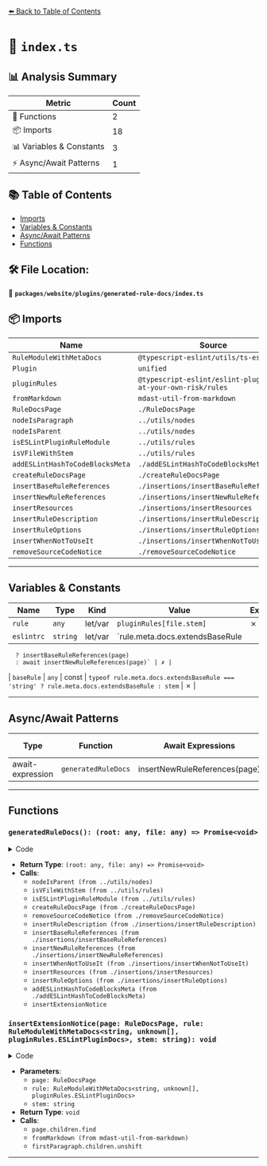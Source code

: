 [⬅️ Back to Table of Contents](../../../../index.md)

# 📄 `index.ts`

## 📊 Analysis Summary

| Metric | Count |
|--------|-------|
| 🔧 Functions | 2 |
| 📦 Imports | 18 |
| 📊 Variables & Constants | 3 |
| ⚡ Async/Await Patterns | 1 |

## 📚 Table of Contents

- [Imports](#imports)
- [Variables & Constants](#variables-constants)
- [Async/Await Patterns](#asyncawait-patterns)
- [Functions](#functions)

## 🛠️ File Location:
📂 **`packages/website/plugins/generated-rule-docs/index.ts`**

## 📦 Imports

| Name | Source |
|------|--------|
| `RuleModuleWithMetaDocs` | `@typescript-eslint/utils/ts-eslint` |
| `Plugin` | `unified` |
| `pluginRules` | `@typescript-eslint/eslint-plugin/use-at-your-own-risk/rules` |
| `fromMarkdown` | `mdast-util-from-markdown` |
| `RuleDocsPage` | `./RuleDocsPage` |
| `nodeIsParagraph` | `../utils/nodes` |
| `nodeIsParent` | `../utils/nodes` |
| `isESLintPluginRuleModule` | `../utils/rules` |
| `isVFileWithStem` | `../utils/rules` |
| `addESLintHashToCodeBlocksMeta` | `./addESLintHashToCodeBlocksMeta` |
| `createRuleDocsPage` | `./createRuleDocsPage` |
| `insertBaseRuleReferences` | `./insertions/insertBaseRuleReferences` |
| `insertNewRuleReferences` | `./insertions/insertNewRuleReferences` |
| `insertResources` | `./insertions/insertResources` |
| `insertRuleDescription` | `./insertions/insertRuleDescription` |
| `insertRuleOptions` | `./insertions/insertRuleOptions` |
| `insertWhenNotToUseIt` | `./insertions/insertWhenNotToUseIt` |
| `removeSourceCodeNotice` | `./removeSourceCodeNotice` |


---

## Variables & Constants

| Name | Type | Kind | Value | Exported |
|------|------|------|-------|----------|
| `rule` | `any` | let/var | `pluginRules[file.stem]` | ✗ |
| `eslintrc` | `string` | let/var | `rule.meta.docs.extendsBaseRule
      ? insertBaseRuleReferences(page)
      : await insertNewRuleReferences(page)` | ✗ |
| `baseRule` | `any` | const | `typeof rule.meta.docs.extendsBaseRule === 'string'
      ? rule.meta.docs.extendsBaseRule
      : stem` | ✗ |


---

## Async/Await Patterns

| Type | Function | Await Expressions | Promise Chains |
|------|----------|-------------------|----------------|
| await-expression | `generatedRuleDocs` | insertNewRuleReferences(page) | *none* |


---

## Functions

### `generatedRuleDocs(): (root: any, file: any) => Promise<void>`

<details><summary>Code</summary>

```ts
() => {
  return async (root, file) => {
    if (!nodeIsParent(root) || !isVFileWithStem(file)) {
      return;
    }

    const rule = pluginRules[file.stem];
    if (!isESLintPluginRuleModule(rule)) {
      return;
    }

    const page = createRuleDocsPage(root.children, file, rule);

    removeSourceCodeNotice(page);
    insertRuleDescription(page);

    const eslintrc = rule.meta.docs.extendsBaseRule
      ? insertBaseRuleReferences(page)
      : await insertNewRuleReferences(page);

    insertWhenNotToUseIt(page);
    insertResources(page);
    insertRuleOptions(page);
    addESLintHashToCodeBlocksMeta(page, eslintrc);
    insertExtensionNotice(page, rule, file.stem);
  };
}
```
</details>

- **Return Type**: `(root: any, file: any) => Promise<void>`
- **Calls**:
  - `nodeIsParent (from ../utils/nodes)`
  - `isVFileWithStem (from ../utils/rules)`
  - `isESLintPluginRuleModule (from ../utils/rules)`
  - `createRuleDocsPage (from ./createRuleDocsPage)`
  - `removeSourceCodeNotice (from ./removeSourceCodeNotice)`
  - `insertRuleDescription (from ./insertions/insertRuleDescription)`
  - `insertBaseRuleReferences (from ./insertions/insertBaseRuleReferences)`
  - `insertNewRuleReferences (from ./insertions/insertNewRuleReferences)`
  - `insertWhenNotToUseIt (from ./insertions/insertWhenNotToUseIt)`
  - `insertResources (from ./insertions/insertResources)`
  - `insertRuleOptions (from ./insertions/insertRuleOptions)`
  - `addESLintHashToCodeBlocksMeta (from ./addESLintHashToCodeBlocksMeta)`
  - `insertExtensionNotice`
### `insertExtensionNotice(page: RuleDocsPage, rule: RuleModuleWithMetaDocs<string, unknown[], pluginRules.ESLintPluginDocs>, stem: string): void`

<details><summary>Code</summary>

```ts
function insertExtensionNotice(
  page: RuleDocsPage,
  rule: RuleModuleWithMetaDocs<string, unknown[], pluginRules.ESLintPluginDocs>,
  stem: string,
) {
  if (!rule.meta.docs.extendsBaseRule) {
    return;
  }

  const baseRule =
    typeof rule.meta.docs.extendsBaseRule === 'string'
      ? rule.meta.docs.extendsBaseRule
      : stem;

  const firstParagraph = page.children.find(nodeIsParagraph);

  if (!firstParagraph) {
    if (rule.meta.deprecated) {
      return;
    }

    throw new Error(`Missing first paragraph for extension rule ${stem}.`);
  }

  const addition = fromMarkdown(
    `This rule extends the base [\`${baseRule}\`](https://eslint.org/docs/latest/rules/${baseRule}) rule from ESLint core.`,
  );

  firstParagraph.children.unshift(
    ...(addition.children[0] as mdast.Paragraph).children,
    {
      type: 'text',
      value: ' ',
    },
  );
}
```
</details>

- **Parameters**:
  - `page: RuleDocsPage`
  - `rule: RuleModuleWithMetaDocs<string, unknown[], pluginRules.ESLintPluginDocs>`
  - `stem: string`
- **Return Type**: `void`
- **Calls**:
  - `page.children.find`
  - `fromMarkdown (from mdast-util-from-markdown)`
  - `firstParagraph.children.unshift`

---